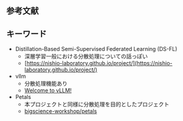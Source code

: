 ## 参考文献

## キーワード
- Distillation-Based Semi-Supervised Federated Learning (DS-FL)
	- 深層学習一般における分散処理についての話っぽい
	- [https://nishio-laboratory.github.io/project/](https://nishio-laboratory.github.io/project/)
- vllm
	- 分散処理機能あり
	- [Welcome to vLLM!](https://docs.vllm.ai/en/stable/index.html)
- Petals
	- 本プロジェクトと同様に分散処理を目的としたプロジェクト
	- [bigscience-workshop/petals](https://github.com/bigscience-workshop/petals)